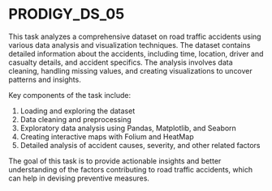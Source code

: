 # PRODIGY_DS_05

This task analyzes a comprehensive dataset on road traffic accidents using various data analysis and visualization techniques. The dataset contains detailed information about the accidents, including time, location, driver and casualty details, and accident specifics. The analysis involves data cleaning, handling missing values, and creating visualizations to uncover patterns and insights.

Key components of the task include:

1. Loading and exploring the dataset
2. Data cleaning and preprocessing
3. Exploratory data analysis using Pandas, Matplotlib, and Seaborn
4. Creating interactive maps with Folium and HeatMap
5. Detailed analysis of accident causes, severity, and other related factors
   
The goal of this task is to provide actionable insights and better understanding of the factors contributing to road traffic accidents, which can help in devising preventive measures.

